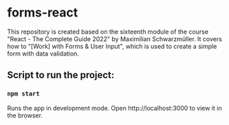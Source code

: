 # forms-react
This repository is created based on the sixteenth module of the course "React - The Complete Guide 2022" by Maximilian Schwarzmüller. It covers how to "[Work] with Forms & User Input", which is used to create a simple form with data validation.

## Script to run the project:

### `npm start`

Runs the app in development mode.
Open http://localhost:3000 to view it in the browser.
